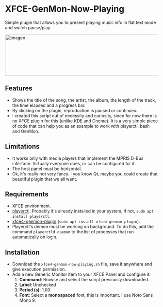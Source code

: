 # XFCE-GenMon-Now-Playing
Simple plugin that allows you to present playing music info in flat text mode and switch pause/play.

<img width="1001" height="135" alt="imagen" src="https://github.com/user-attachments/assets/bd92e27f-f47d-418d-82dd-b01d44742b45" />

## Features

- Shows the title of the song, the artist, the album, the length of the track, the time elapsed and a progress bar.
- By clicking on the plugin, reproduction is paused or continues.
- I created this script out of necessity and curiosity, since for now there is no XFCE plugin for this (unlike KDE and Gnome). It is a very simple piece of code that can help you as an example to work with playerctl, bash and GenMon.

## Limitations

- It works only with media players that implement the MPRIS D-Bus interface. Virtually everyone does, or can be configured for it.
- The host panel must be horizontal.
- Ok, it's really not very fancy. I you know Qt, maybe you could create that beautiful plugin that we all want.

## Requirements

- XFCE environment.
- [playerctl](https://github.com/altdesktop/playerctl). Probably it's already installed in your system, if not, `sudo apt install playerctl`.
- [xfce4-genmon-plugin](https://docs.xfce.org/panel-plugins/xfce4-genmon-plugin/start) (`sudo apt install xfce4-genmon-plugin`).
- Playerctl's demon must be working on background. To do this, add the command `playerctld daemon` to the list of processes that run automatically on login.

## Installation

- Download the `xfce4-genmon-now-playing.sh` file, save it anywhere and give execution permission. 
- Add a new Generic Monitor item to your XFCE Panel and configure it:
    1. **Command**: Browse and select the script previously downloaded.
    2. **Label**: Unchecked
    3. **Period (s)**: 1.00
    4. **Font**: Select a **monospaced** font, this is important. I use Noto Sans Mono 9.

